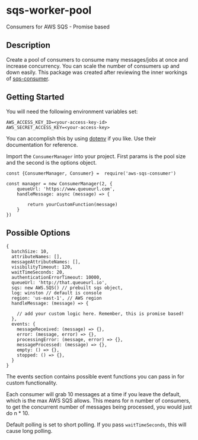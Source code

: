 # sqs-worker-pool
Consumers for AWS SQS - Promise based

## Description

Create a pool of consumers to consume many messages/jobs at once and increase concurrency. You can scale the number of consumers up and down easily. This package was created after reviewing the inner workings of [sqs-consumer](https://www.npmjs.com/package/sqs-consumer). 

## Getting Started

You will need the following environment variables set: 

```
AWS_ACCESS_KEY_ID=<your-access-key-id>
AWS_SECRET_ACCESS_KEY=<your-access-key>
```

You can accomplish this by using [dotenv](https://www.npmjs.com/package/dotenv) if you like. Use their documentation for reference.

Import the `ConsumerManager` into your project. First params is the pool size and the second is the options object. 

```
const {ConsumerManager, Consumer} =  require('aws-sqs-consumer')

const manager = new ConsumerManager(2, {
    queueUrl: 'https://www.queueurl.com',
    handleMessage: async (message) => {
        
        return yourCustomFunction(message)
    }
})
```

## Possible Options

```
{
  batchSize: 10,
  attributeNames: [],
  messageAttributeNames: [],
  visibilityTimeout: 120,
  waitTimeSeconds: 20,
  authenticationErrorTimeout: 10000,
  queueUrl: 'http://that.queueurl.io',
  sqs: new AWS.SQS() // prebuilt sqs object,
  log: winston // default is console
  region: 'us-east-1', // AWS region
  handleMessage: (message) => {
    
    // add your custom logic here. Remember, this is promise based!
  },
  events: {
    messageReceived: (message) => {},
    error: (message, error) => {},
    processingError: (message, error) => {},
    messageProcessed: (message) => {},
    empty: () => {},
    stopped: () => {},
  }
}
```

The events section contains possible event functions you can pass in for custom functionality. 

Each consumer will grab 10 messages at a time if you leave the default, which is the max AWS SQS allows. This means for n number of consumers, to get the concurrent number of messages being processed, you would just do n * 10. 

Default polling is set to short polling. If you pass `waitTimeSeconds`, this will cause long polling. 
